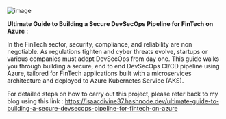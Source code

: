 ![image](https://github.com/user-attachments/assets/b6664484-76e2-4a9c-9f3e-028b69679cbc)

**Ultimate Guide to Building a Secure DevSecOps Pipeline for FinTech on Azure** :

In the FinTech sector, security, compliance, and reliability are non negotiable. As regulations tighten and cyber threats evolve, startups or various companies must adopt DevSecOps from day one. This guide walks you through building a secure, end to end DevSecOps CI/CD pipeline using Azure, tailored for FinTech applications built with a microservices architecture and deployed to Azure Kubernetes Service (AKS).

 For detailed steps on how to carry out this project, please refer back to my blog using this link : https://isaacdivine37.hashnode.dev/ultimate-guide-to-building-a-secure-devsecops-pipeline-for-fintech-on-azure
